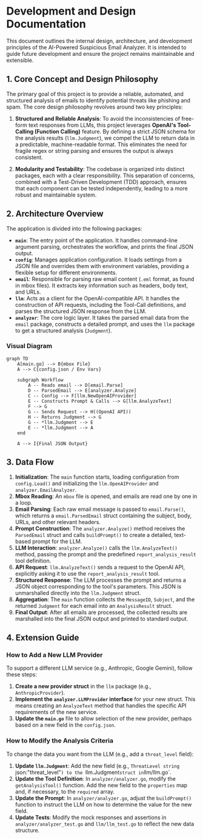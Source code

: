 # Development and Design Documentation

This document outlines the internal design, architecture, and development principles of the AI-Powered Suspicious Email Analyzer. It is intended to guide future development and ensure the project remains maintainable and extensible.

## 1. Core Concept and Design Philosophy

The primary goal of this project is to provide a reliable, automated, and structured analysis of emails to identify potential threats like phishing and spam. The core design philosophy revolves around two key principles:

1.  **Structured and Reliable Analysis**: To avoid the inconsistencies of free-form text responses from LLMs, this project leverages **OpenAI's Tool-Calling (Function Calling)** feature. By defining a strict JSON schema for the analysis results (`llm.Judgment`), we compel the LLM to return data in a predictable, machine-readable format. This eliminates the need for fragile regex or string parsing and ensures the output is always consistent.

2.  **Modularity and Testability**: The codebase is organized into distinct packages, each with a clear responsibility. This separation of concerns, combined with a Test-Driven Development (TDD) approach, ensures that each component can be tested independently, leading to a more robust and maintainable system.

## 2. Architecture Overview

The application is divided into the following packages:

-   **`main`**: The entry point of the application. It handles command-line argument parsing, orchestrates the workflow, and prints the final JSON output.
-   **`config`**: Manages application configuration. It loads settings from a JSON file and overrides them with environment variables, providing a flexible setup for different environments.
-   **`email`**: Responsible for parsing raw email content (`.eml` format, as found in mbox files). It extracts key information such as headers, body text, and URLs.
-   **`llm`**: Acts as a client for the OpenAI-compatible API. It handles the construction of API requests, including the Tool-Call definitions, and parses the structured JSON response from the LLM.
-   **`analyzer`**: The core logic layer. It takes the parsed email data from the `email` package, constructs a detailed prompt, and uses the `llm` package to get a structured analysis (`Judgment`).

### Visual Diagram

```mermaid
graph TD
    A[main.go] --> B{mbox File}
    A --> C{config.json / Env Vars}

    subgraph Workflow
        A -- Reads email --> D[email.Parse]
        D -- ParsedEmail --> E[analyzer.Analyze]
        C -- Config --> F[llm.NewOpenAIProvider]
        E -- Constructs Prompt & Calls --> G[llm.AnalyzeText]
        F --> G
        G -- Sends Request --> H((OpenAI API))
        H -- Returns Judgment --> G
        G -- *llm.Judgment --> E
        E -- *llm.Judgment --> A
    end

    A --> I{Final JSON Output}
```

## 3. Data Flow

1.  **Initialization**: The `main` function starts, loading configuration from `config.Load()` and initializing the `llm.OpenAIProvider` and `analyzer.EmailAnalyzer`.
2.  **Mbox Reading**: An `mbox` file is opened, and emails are read one by one in a loop.
3.  **Email Parsing**: Each raw email message is passed to `email.Parse()`, which returns a `email.ParsedEmail` struct containing the subject, body, URLs, and other relevant headers.
4.  **Prompt Construction**: The `analyzer.Analyze()` method receives the `ParsedEmail` struct and calls `buildPrompt()` to create a detailed, text-based prompt for the LLM.
5.  **LLM Interaction**: `analyzer.Analyze()` calls the `llm.AnalyzeText()` method, passing the prompt and the predefined `report_analysis_result` tool definition.
6.  **API Request**: `llm.AnalyzeText()` sends a request to the OpenAI API, explicitly asking it to use the `report_analysis_result` tool.
7.  **Structured Response**: The LLM processes the prompt and returns a JSON object corresponding to the tool's parameters. This JSON is unmarshalled directly into the `llm.Judgment` struct.
8.  **Aggregation**: The `main` function collects the `MessageID`, `Subject`, and the returned `Judgment` for each email into an `AnalysisResult` struct.
9.  **Final Output**: After all emails are processed, the collected results are marshalled into the final JSON output and printed to standard output.

## 4. Extension Guide

### How to Add a New LLM Provider

To support a different LLM service (e.g., Anthropic, Google Gemini), follow these steps:

1.  **Create a new provider struct** in the `llm` package (e.g., `AnthropicProvider`).
2.  **Implement the `analyzer.LLMProvider` interface** for your new struct. This means creating an `AnalyzeText` method that handles the specific API requirements of the new service.
3.  **Update the `main.go`** file to allow selection of the new provider, perhaps based on a new field in the `config.json`.

### How to Modify the Analysis Criteria

To change the data you want from the LLM (e.g., add a `threat_level` field):

1.  **Update `llm.Judgment`**: Add the new field (e.g., `ThreatLevel string `json:"threat_level"`) to the `llm.Judgment` struct in `llm/llm.go`.
2.  **Update the Tool Definition**: In `analyzer/analyzer.go`, modify the `getAnalysisTool()` function. Add the new field to the `properties` map and, if necessary, to the `required` array.
3.  **Update the Prompt**: In `analyzer/analyzer.go`, adjust the `buildPrompt()` function to instruct the LLM on how to determine the value for the new field.
4.  **Update Tests**: Modify the mock responses and assertions in `analyzer/analyzer_test.go` and `llm/llm_test.go` to reflect the new data structure.
